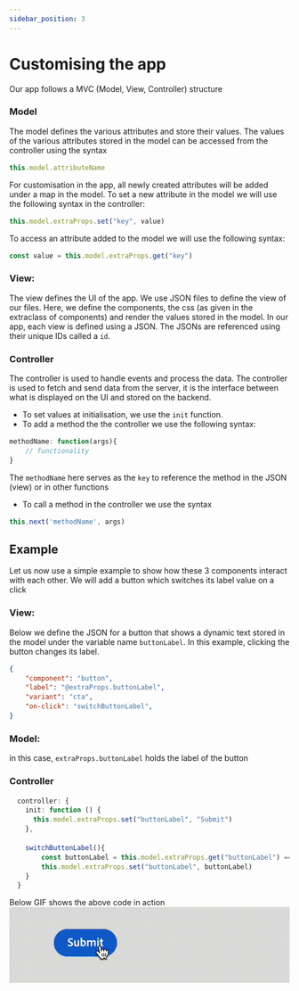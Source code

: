 ```yaml
---
sidebar_position: 3
---
```

# Customising the app

Our app follows a MVC (Model, View, Controller) structure

### Model

The model defines the various attributes and store their values. The values of the various attributes stored in the model can be accessed from the controller using the syntax

```typescript
this.model.attributeName
```

For customisation in the app, all newly created attributes will be added under a map in the model.
To set a new attribute in the model we will use the following syntax in the controller: 

```typescript
this.model.extraProps.set("key", value)
```

To access an attribute added to the model we will use the following syntax:


```typescript
const value = this.model.extraProps.get("key")
```

### View:

The view defines the UI of the app. We use JSON files to define the view of our files. Here, we define the components, the css (as given in the extraclass of components) and render the values stored in the model.
In our app, each view is defined using a JSON. The JSONs are referenced using their unique IDs called a `id`.

### Controller

The controller is used to handle events and process the data. The controller is used to fetch and send data from the server, it is the interface between what is displayed on the UI and stored on the backend.
 
- To set values at initialisation, we use the `init` function.
- To add a method the the controller we use the following syntax:
```typescript
methodName: function(args){
    // functionality
}
```
The `methodName` here serves as the `key` to reference the method in the JSON (view) or in other functions
- To call a method in the controller we use the syntax
```typescript
this.next('methodName', args)
```

## Example

Let us now use a simple example to show how these 3 components interact with each other.
We will add a button which switches its label value on a click

### View: 

Below we define the JSON for a button that shows a dynamic text stored in the model under the variable name `buttonLabel`.
In this example, clicking the button changes its label.

```JSON
{
    "component": "button",
    "label": "@extraProps.buttonLabel",
    "variant": "cta",
    "on-click": "switchButtonLabel",
}
```

### Model:

in this case, `extraProps.buttonLabel` holds the label of the button

### Controller

```typescript
  controller: {
    init: function () {
      this.model.extraProps.set("buttonLabel", "Submit")
    },

    switchButtonLabel(){
        const buttonLabel = this.model.extraProps.get("buttonLabel") === "Submit"? "Cancel" : "Submit"
        this.model.extraProps.set("buttonLabel", buttonLabel)
    }
  }
```

Below GIF shows the above code in action
![basic_customisation](imgs/basic_customisation.gif "Basic customisation button")